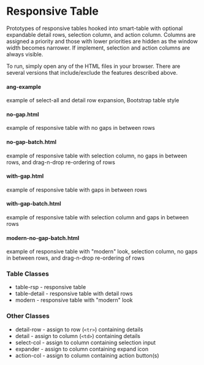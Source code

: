 # Responsive Table

Prototypes of responsive tables hooked into smart-table with optional expandable detail rows, selection column, and action column. Columns are assigned a priority and those with lower priorities are hidden as the window width becomes narrower. If implement, selection and action columns are always visible.

To run, simply open any of the HTML files in your browser. There are several versions that include/exclude the features described above.

#### ang-example
example of select-all and detail row expansion, Bootstrap table style

#### no-gap.html
example of responsive table with no gaps in between rows

#### no-gap-batch.html
example of responsive table with selection column, no gaps in between rows, and drag-n-drop re-ordering of rows

#### with-gap.html
example of responsive table with gaps in between rows

#### with-gap-batch.html
example of responsive table with selection column and gaps in between rows

#### modern-no-gap-batch.html
example of responsive table with "modern" look, selection column, no gaps in between rows, and drag-n-drop re-ordering of rows

### Table Classes
* table-rsp - responsive table
* table-detail - responsive table with detail rows
* modern - responsive table with "modern" look

### Other Classes
* detail-row - assign to row (`<tr>`) containing details
* detail - assign to column (`<td>`) containing details
* select-col - assign to column containing selection input
* expander - assign to column containing expand icon
* action-col - assign to column containing action button(s)
